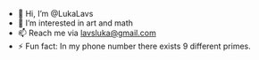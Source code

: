 - 👋 Hi, I’m @LukaLavs
- 👀 I’m interested in art and math
- 📫 Reach me via lavsluka@gmail.com
- ⚡ Fun fact: In my phone number there exists 9 different primes.

<!---
LukaLavs/LukaLavs is a ✨ special ✨ repository because its `README.md` (this file) appears on your GitHub profile.
You can click the Preview link to take a look at your changes.
--->
